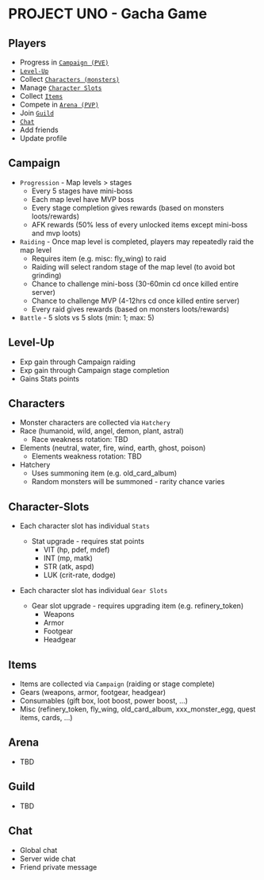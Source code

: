 PROJECT UNO - Gacha Game
========================

## Players ##
* Progress in [`Campaign (PVE)`](#Campaign)
* [`Level-Up`](#Level-Up)
* Collect [`Characters (monsters)`](#Characters)
* Manage [`Character Slots`](#Character-Slots)
* Collect [`Items`](#Items)
* Compete in [`Arena (PVP)`](#Arena)
* Join [`Guild`](#Guild)
* [`Chat`](#Chat)
* Add friends
* Update profile

## Campaign ##
* `Progression` - Map levels > stages 
   * Every 5 stages have mini-boss
   * Each map level have MVP boss
   * Every stage completion gives rewards (based on monsters loots/rewards)
   * AFK rewards (50% less of every unlocked items except mini-boss and mvp loots)
* `Raiding` - Once map level is completed, players may repeatedly raid the map level
   * Requires item (e.g. misc: fly_wing) to raid
   * Raiding will select random stage of the map level (to avoid bot grinding)
   * Chance to challenge mini-boss (30-60min cd once killed entire server)
   * Chance to challenge MVP (4-12hrs cd once killed entire server)
   * Every raid gives rewards (based on monsters loots/rewards)
* `Battle` - 5 slots vs 5 slots (min: 1; max: 5)

## Level-Up ##
* Exp gain through Campaign raiding
* Exp gain through Campaign stage completion
* Gains Stats points

## Characters ##
* Monster characters are collected via `Hatchery`
* Race (humanoid, wild, angel, demon, plant, astral)
  * Race weakness rotation: TBD
* Elements (neutral, water, fire, wind, earth, ghost, poison)
  * Elements weakness rotation: TBD
* Hatchery
   * Uses summoning item (e.g. old_card_album)
   * Random monsters will be summoned - rarity chance varies

## Character-Slots ##
* Each character slot has individual `Stats`
   * Stat upgrade - requires stat points
      * VIT (hp, pdef, mdef)
      * INT (mp, matk)
      * STR (atk, aspd)
      * LUK (crit-rate, dodge)

* Each character slot has individual `Gear Slots`
   * Gear slot upgrade - requires upgrading item (e.g. refinery_token)
      * Weapons
      * Armor
      * Footgear
      * Headgear

## Items ##
* Items are collected via `Campaign` (raiding or stage complete)
* Gears (weapons, armor, footgear, headgear)
* Consumables (gift box, loot boost, power boost, ...)
* Misc (refinery_token, fly_wing, old_card_album, xxx_monster_egg, quest items, cards, ...)

## Arena ##
* TBD

## Guild ##
* TBD

## Chat ##
* Global chat
* Server wide chat
* Friend private message

